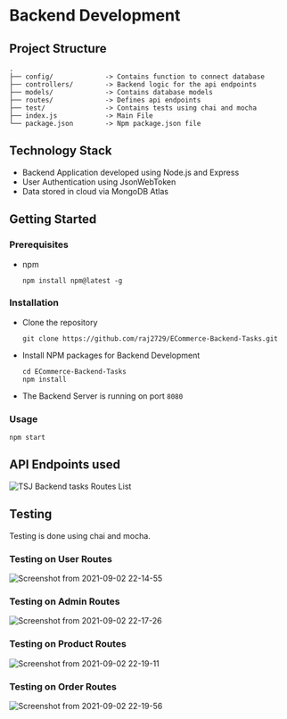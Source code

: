 # Backend Development

## Project Structure

```
.
├── config/             -> Contains function to connect database
├── controllers/        -> Backend logic for the api endpoints
├── models/             -> Contains database models
├── routes/             -> Defines api endpoints
├── test/               -> Contains tests using chai and mocha
├── index.js            -> Main File
└── package.json        -> Npm package.json file
```

## Technology Stack

- Backend Application developed using Node.js and Express
- User Authentication using JsonWebToken
- Data stored in cloud via MongoDB Atlas

<!-- GETTING STARTED -->

## Getting Started

### Prerequisites

- npm
  ```
  npm install npm@latest -g
  ```

### Installation

- Clone the repository
  ```
  git clone https://github.com/raj2729/ECommerce-Backend-Tasks.git
  ```
- Install NPM packages for Backend Development

  ```
  cd ECommerce-Backend-Tasks
  npm install

  ```

- The Backend Server is running on port `8080`

### Usage

```
npm start
```

## API Endpoints used
 
![TSJ Backend tasks Routes List](https://user-images.githubusercontent.com/68227858/131885090-7cfa6d17-8de3-47ab-bab3-5b88722f6726.jpg)


## Testing

Testing is done using chai and mocha.

### Testing on User Routes

![Screenshot from 2021-09-02 22-14-55](https://user-images.githubusercontent.com/68227858/131884070-f54aa70d-8bf6-47d5-aece-0c3c2459ee11.png)

### Testing on Admin Routes

![Screenshot from 2021-09-02 22-17-26](https://user-images.githubusercontent.com/68227858/131884397-610df081-2cc8-4222-9ae0-e9cf406100a0.png)

### Testing on Product Routes

![Screenshot from 2021-09-02 22-19-11](https://user-images.githubusercontent.com/68227858/131884651-db49fd24-561a-45b3-91a9-8577d8a64bca.png)

### Testing on Order Routes

![Screenshot from 2021-09-02 22-19-56](https://user-images.githubusercontent.com/68227858/131884786-04021c6c-0e15-4da5-9f59-fc68fedc199d.png)

